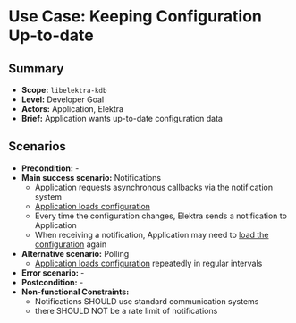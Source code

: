 # Use Case: Keeping Configuration Up-to-date

## Summary

- **Scope:** `libelektra-kdb`
- **Level:** Developer Goal
- **Actors:** Application, Elektra
- **Brief:** Application wants up-to-date configuration data

## Scenarios

- **Precondition:** -
- **Main success scenario:** Notifications
  - Application requests asynchronous callbacks via the notification system
  - [Application loads configuration](UC_get_config.md)
  - Every time the configuration changes, Elektra sends a notification to Application
  - When receiving a notification, Application may need to [load the configuration](UC_get_config.md) again
- **Alternative scenario:** Polling
  - [Application loads configuration](UC_get_config.md) repeatedly in regular intervals
- **Error scenario:** -
- **Postcondition:** -
- **Non-functional Constraints:**
  - Notifications SHOULD use standard communication systems
  - there SHOULD NOT be a rate limit of notifications

